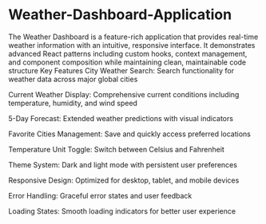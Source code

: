 # Weather-Dashboard-Application
The Weather Dashboard is a feature-rich application that provides real-time weather information with an intuitive, responsive interface. It demonstrates advanced React patterns including custom hooks, context management, and component composition while maintaining clean, maintainable code structure
Key Features
City Weather Search: Search functionality for weather data across major global cities

Current Weather Display: Comprehensive current conditions including temperature, humidity, and wind speed

5-Day Forecast: Extended weather predictions with visual indicators

Favorite Cities Management: Save and quickly access preferred locations

Temperature Unit Toggle: Switch between Celsius and Fahrenheit

Theme System: Dark and light mode with persistent user preferences

Responsive Design: Optimized for desktop, tablet, and mobile devices

Error Handling: Graceful error states and user feedback

Loading States: Smooth loading indicators for better user experience
